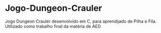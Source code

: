 # Jogo-Dungeon-Crauler
Jogo Dungeon Crauler desenvolvido em C, para aprendijado de Pilha e Fila. Utilizado como trabalho final da matéria de AED
